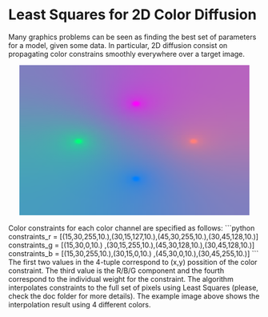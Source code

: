 # Least Squares for 2D Color Diffusion  

Many graphics problems can be seen as finding the best set of parameters for a model, given some data. In particular, 2D diffusion consist on propagating color constrains smoothly everywhere over a target image. 
<p align="center">
  <img width="460" height="300" src="https://github.com/emmanueliarussi/diffusion_2D_least_squares/blob/master/interpolation_sample.png">
</p>
Color constraints for each color channel are specified as follows: 
```python
constraints_r = [(15,30,255,10.),(30,15,127,10.),(45,30,255,10.),(30,45,128,10.)]
constraints_g = [(15,30,0,10.)  ,(30,15,255,10.),(45,30,128,10.),(30,45,128,10.)]
constraints_b = [(15,30,255,10.),(30,15,0,10.)  ,(45,30,0,10.),(30,45,255,10.)]
```
The first two values in the 4-tuple correspond to (x,y) possition of the color constraint. The third value is the R/B/G component and the fourth correspond to the individual weight for the constraint. The algorithm interpolates constraints to the full set of pixels using Least Squares (please, check the doc folder for more details). The example image above shows the interpolation result using 4 different colors. 
